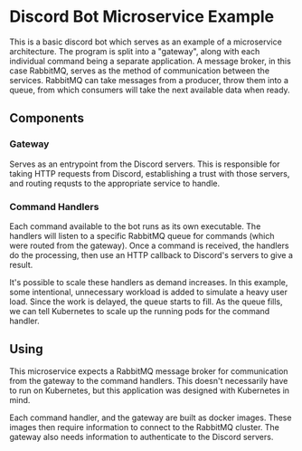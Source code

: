 # Discord Bot Microservice Example

This is a basic discord bot which serves as an example of a microservice architecture. The program is split into a "gateway", along with each individual command being a separate application. A message broker, in this case RabbitMQ, serves as the method of communication between the services. RabbitMQ can take messages from a producer, throw them into a queue, from which consumers will take the next available data when ready.

## Components

### Gateway

Serves as an entrypoint from the Discord servers. This is responsible for taking HTTP requests from Discord, establishing a trust with those servers, and routing requsts to the appropriate service to handle.

### Command Handlers

Each command available to the bot runs as its own executable. The handlers will listen to a specific RabbitMQ queue for commands (which were routed from the gateway). Once a command is received, the handlers do the processing, then use an HTTP callback to Discord's servers to give a result.

It's possible to scale these handlers as demand increases. In this example, some intentional, unnecessary workload is added to simulate a heavy user load. Since the work is delayed, the queue starts to fill. As the queue fills, we can tell Kubernetes to scale up the running pods for the command handler.

## Using

This microservice expects a RabbitMQ message broker for communication from the gateway to the command handlers. This doesn't necessarily have to run on Kubernetes, but this application was designed with Kubernetes in mind.

Each command handler, and the gateway are built as docker images. These images then require information to connect to the RabbitMQ cluster. The gateway also needs information to authenticate to the Discord servers.